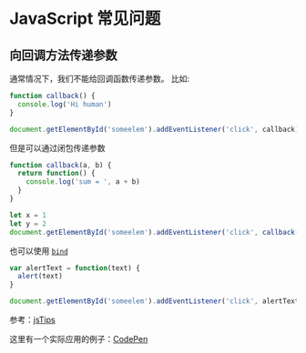 # JavaScript 常见问题

## 向回调方法传递参数

通常情况下，我们不能给回调函数传递参数。 比如:

```js
function callback() {
  console.log('Hi human')
}

document.getElementById('someelem').addEventListener('click', callback)
```

但是可以通过闭包传递参数

```js
function callback(a, b) {
  return function() {
    console.log('sum = ', a + b)
  }
}

let x = 1
let y = 2
document.getElementById('someelem').addEventListener('click', callback(x, y))
```

也可以使用 [`bind`](https://developer.mozilla.org/en-US/docs/Web/JavaScript/Reference/Global_Objects/Function/bind)

```js
var alertText = function(text) {
  alert(text)
}

document.getElementById('someelem').addEventListener('click', alertText.bind(this, 'hello'))
```

参考：[jsTips](http://www.jstips.co/en/javascript/passing-arguments-to-callback-functions/)

这里有一个实际应用的例子：[CodePen](https://codepen.io/yuliangmu/pen/BbVJLd?editors=1011)
